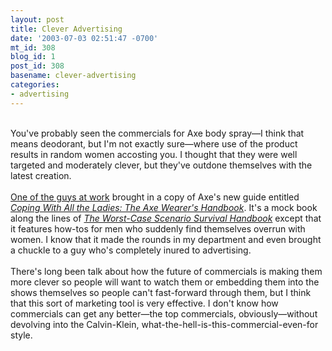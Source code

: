 ```yaml
---
layout: post
title: Clever Advertising
date: '2003-07-03 02:51:47 -0700'
mt_id: 308
blog_id: 1
post_id: 308
basename: clever-advertising
categories:
- advertising
---
```

<br />You've probably seen the commercials for Axe body spray&#x2014;I think that means deodorant, but I'm not exactly sure&#x2014;where use of the product results in random women accosting you. I thought that they were well targeted and moderately clever, but they've outdone themselves with the latest creation.<br /><br /><a href="http://www.defrane.com/">One of the guys at work</a> brought in a copy of Axe's new guide entitled <a href="http://www.theaxeeffect.com/handbook/flash.html"><cite>Coping With All the Ladies: The Axe Wearer's Handbook</cite></a>. It's a mock book along the lines of <a href="http://www.amazon.com/exec/obidos/ASIN/0811825558/bbrown-20/ref=nosim/" title="Amazon link"><cite>The Worst-Case Scenario Survival Handbook</cite></a> except that it features how-tos for men who suddenly find themselves overrun with women. I know that it made the rounds in my department and even brought a chuckle to a guy who's completely inured to advertising.<br /><br />There's long been talk about how the future of commercials is making them more clever so people will want to watch them or embedding them into the shows themselves so people can't fast-forward through them, but I think that this sort of marketing tool is very effective. I don't know how commercials can get any better&#x2014;the top commercials, obviously&#x2014;without devolving into the Calvin-Klein, what-the-hell-is-this-commercial-even-for style.<br /><br /><br />
